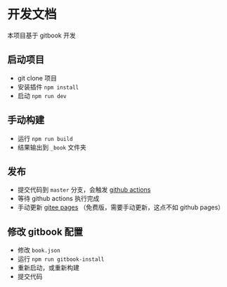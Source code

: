 # 开发文档

本项目基于 gitbook 开发

## 启动项目

- git clone 项目
- 安装插件 `npm install`
- 启动 `npm run dev`

## 手动构建

- 运行 `npm run build`
- 结果输出到 `_book` 文件夹

## 发布

- 提交代码到 `master` 分支，会触发 [github actions](https://github.com/wangfupeng1988/what-is-fe/actions)
- 等待 github actions 执行完成
- 手动更新 [gitee pages](https://gitee.com/what-is-fe/what-is-fe/pages) （免费版，需要手动更新，这点不如 github pages）

## 修改 gitbook 配置

- 修改 `book.json`
- 运行 `npm run gitbook-install`
- 重新启动，或重新构建
- 提交代码
